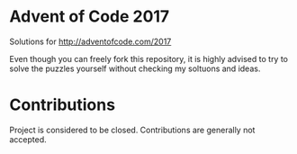 # Advent of Code 2017

Solutions for http://adventofcode.com/2017

Even though you can freely fork this repository, it is highly advised to try to solve the puzzles yourself without checking my soltuons and ideas.

# Contributions

Project is considered to be closed. Contributions are generally not accepted.
